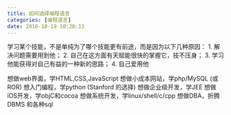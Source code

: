 ```yaml
---
title: 如何选择编程语言
categories: [编程语言]
date: 2016-10-19 10:20:13
---
```


学习某个技能，不是单纯为了哪个技能更有前途，而是因为以下几种原因：
1\. 解决问题需要用到他；
2\. 自己在这方面有天赋能很快的掌握它，技不压身；
3\. 学习他能获得对自己有益的一种新的思路；
4\. 自己爱用他

想做web界面，学HTML,CSS,JavaScript
想做小成本网站，学php/MySQL (或 ROR)
想入门编程，学python (Stanford 的选择)
想做企业级开发，学JEE
想做iOS开发，学objC和cocoa
想做系统开发，学linux/shell/c/cpp
想做DBA，折腾DBMS 和各种sql
